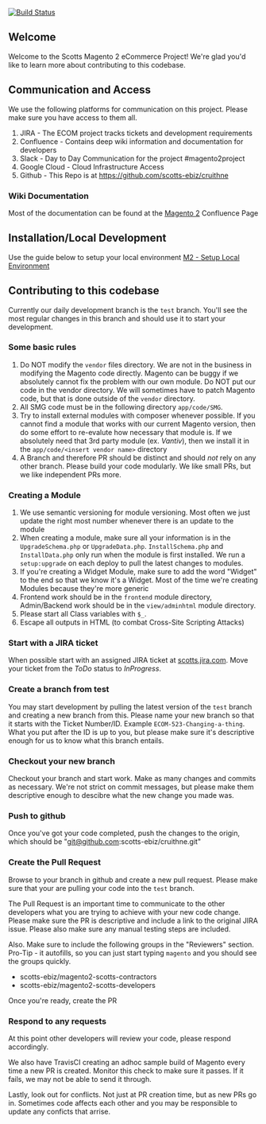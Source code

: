 [![Build Status](https://travis-ci.com/scotts-ebiz/cruithne.svg?token=xfy2Pry5UqGnxUzFz3MW&branch=test)](https://travis-ci.com/scotts-ebiz/cruithne)
<h2>Welcome</h2>
Welcome to the Scotts Magento 2 eCommerce Project! We're glad you'd like to learn more about contributing to this codebase.

## Communication and Access
We use the following platforms for communication on this project. Please make sure you have access to them all. 
1. JIRA - The ECOM project tracks tickets and development requirements
2. Confluence - Contains deep wiki information and documentation for developers
3. Slack - Day to Day Communication for the project #magento2project
4. Google Cloud - Cloud Infrastructure Access
5. Github - This Repo is at https://github.com/scotts-ebiz/cruithne

### Wiki Documentation 
Most of the documentation can be found at the [Magento 2](https://scotts.jira.com/wiki/spaces/DTCWiki/pages/541327393/Magento+2) Confluence Page

## Installation/Local Development
Use the guide below to setup your local environment
[M2 - Setup Local Environment](https://scotts.jira.com/wiki/spaces/DTCWiki/pages/541261927/M2+-+Setup+Local+Environment)

## Contributing to this codebase
Currently our daily development branch is the `test` branch. You'll see the most regular changes in this branch and should use it to start your development. 

### Some basic rules
1. Do NOT modify the `vendor` files directory. We are not in the business in modifying the Magento code directly. Magento can be buggy if we absolutely cannot fix the problem with our own module. Do NOT put our code in the vendor directory. We will sometimes have to patch Magento code, but that is done outside of the `vendor` directory.
1. All SMG code must be in the following directory `app/code/SMG`. 
1. Try to install external modules with composer whenever possible. If you cannot find a module that works with our current Magento version, then do some effort to re-evalute how necessary that module is. If we absolutely need that 3rd party module (ex. _Vantiv_), then we install it in the `app/code/<insert vendor name>` directory
1. A Branch and therefore PR should be distinct and should _not_ rely on any other branch. Please build your code modularly. We like small PRs, but we like independent PRs more.

### Creating a Module
1. We use semantic versioning for module versioning. Most often we just update the right most number whenever there is an update to the module
1. When creating a module, make sure all your information is in the `UpgradeSchema.php` or `UpgradeData.php`. `InstallSchema.php` and `InstallData.php` only run when the module is first installed. We run a `setup:upgrade` on each deploy to pull the latest changes to modules. 
1. If you're creating a Widget Module, make sure to add the word "Widget" to the end so that we know it's a Widget. Most of the time we're creating Modules because they're more generic
1. Frontend work should be in the `frontend` module directory, Admin/Backend work should be in the `view/adminhtml` module directory. 
1. Please start all Class variables with `$_`.
1. Escape all outputs in HTML (to combat Cross-Site Scripting Attacks)

### Start with a JIRA ticket
When possible start with an assigned JIRA ticket at [scotts.jira.com](https://scotts.jira.com/secure/RapidBoard.jspa?rapidView=89&projectKey=ECOM). Move your ticket from the *ToDo* status to *InProgress*. 

### Create a branch from test
You may start development by pulling the latest version of the `test` branch and creating a new branch from this. 
Please name your new branch so that it starts with the Ticket Number/ID. Example `ECOM-523-Changing-a-thing`. What you put after the ID is up to you, but please make sure it's descriptive enough for us to know what this branch entails. 

### Checkout your new branch
Checkout your branch and start work. Make as many changes and commits as necessary. We're not strict on commit messages, but please make them descriptive enough to descibre what the new change you made was. 

### Push to github
Once you've got your code completed, push the changes to the origin, which should be "git@github.com:scotts-ebiz/cruithne.git"

### Create the Pull Request
Browse to your branch in github and create a new pull request. Please make sure that your are pulling your code into the `test` branch. 

The Pull Request is an important time to communicate to the other developers what you are trying to achieve with your new code change. Please make sure the PR is descriptive and include a link to the original JIRA issue. 
Please also make sure any manual testing steps are included. 

Also. Make sure to include the following groups in the "Reviewers" section. Pro-Tip - it autofills, so you can just start typing `magento` and you should see the groups quickly.
* scotts-ebiz/magento2-scotts-contractors 
* scotts-ebiz/magento2-scotts-developers

Once you're ready, create the PR

### Respond to any requests
At this point other developers will review your code, please respond accordingly. 

We also have TravisCI creating an adhoc sample build of Magento every time a new PR is created. Monitor this check to make sure it passes. If it fails, we may not be able to send it through. 



Lastly, look out for conflicts. Not just at PR creation time, but as new PRs go in. Sometimes code affects each other and you may be responsible to update any conficts that arrise. 
